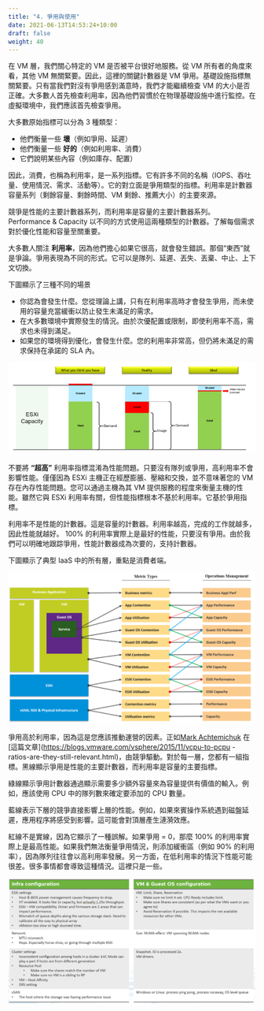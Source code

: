```yaml
---
title: "4. 爭用與使用"
date: 2021-06-13T14:53:24+10:00
draft: false
weight: 40
---
```


在 VM 層，我們關心特定的 VM 是否被平台很好地服務。從 VM 所有者的角度來看，其他 VM 無關緊要。因此，這裡的關鍵計數器是 VM 爭用。基礎設施指標無關緊要。只有當我們對沒有爭用感到滿意時，我們才能繼續檢查 VM 的大小是否正確。大多數人首先檢查利用率，因為他們習慣於在物理基礎設施中進行監控。在虛擬環境中，我們應該首先檢查爭用。

大多數原始指標可以分為 3 種類型：

- 他們衡量一些 **壞**（例如爭用、延遲）
- 他們衡量一些 **好的**（例如利用率、消費）
- 它們說明某些內容（例如庫存、配置）

因此，消費，也稱為利用率，是一系列指標。它有許多不同的名稱（IOPS、吞吐量、使用情況、需求、活動等）。它的對立面是爭用類型的指標。利用率是計數器容量系列（剩餘容量、剩餘時間、VM 剩餘、推薦大小）的主要來源。

競爭是性能的主要計數器系列，而利用率是容量的主要計數器系列。 Performance & Capacity 以不同的方式使用這兩種類型的計數器。了解每個需求對於優化性能和容量至關重要。

大多數人關注 **利用率**，因為他們擔心如果它很高，就會發生錯誤。那個“東西”就是爭論。爭用表現為不同的形式。它可以是隊列、延遲、丟失、丟棄、中止、上下文切換。

下圖顯示了三種不同的場景

- 你認為會發生什麼。您從理論上講，只有在利用率高時才會發生爭用，而未使用的容量充當緩衝以防止發生未滿足的需求。
- 在大多數環境中實際發生的情況。由於次優配置或限制，即使利用率不高，需求也未得到滿足。
- 如果您的環境得到優化，會發生什麼。您的利用率非常高，但仍將未滿足的需求保持在承諾的 SLA 內。

![esxi 利用率明細](1.2.4-fig-1.png)

不要將 **“超高”** 利用率指標混淆為性能問題。只要沒有隊列或爭用，高利用率不會影響性能。僅僅因為 ESXi 主機正在經歷膨脹、壓縮和交換，並不意味著您的 VM 存在內存性能問題。您可以通過主機為其 VM 提供服務的程度來衡量主機的性能。雖然它與 ESXi 利用率有關，但性能指標根本不基於利用率。它基於爭用指標。

利用率不是性能的計數器。這是容量的計數器。利用率越高，完成的工作就越多，因此性能就越好。 100% 的利用率實際上是最好的性能，只要沒有爭用。由於我們可以明確地跟踪爭用，性能計數器成為次要的，支持計數器。

下圖顯示了典型 IaaS 中的所有層，重點是消費者端。

![運營管理地圖的指標](1.2.4-fig-2.png)

爭用高於利用率，因為這是您應該推動運營的因素。正如[Mark Achtemichuk](https://blogs.vmware.com/vsphere/author/mark_achtemichuk) 在[這篇文章](https://blogs.vmware.com/vsphere/2015/11/vcpu-to-pcpu -ratios-are-they-still-relevant.html)，由競爭驅動。對於每一層，您都有一組指標。黑線顯示爭用是性能的主要計數器，而利用率是容量的主要指標。

綠線顯示爭用計數器通過顯示需要多少額外容量來為容量提供有價值的輸入。例如，應該使用 CPU 中的隊列數來確定要添加的 CPU 數量。

藍線表示下層的競爭直接影響上層的性能。例如，如果來賓操作系統遇到磁盤延遲，應用程序將感受到影響。這可能會對頂層產生漣漪效應。

紅線不是實線，因為它顯示了一種誤解。如果爭用 = 0，那麼 100% 的利用率實際上是最高性能。如果我們無法衡量爭用情況，則添加緩衝區（例如 90% 的利用率），因為隊列往往會以高利用率發展。另一方面，在低利用率的情況下性能可能很差。很多事情都會導致這種情況。這裡只是一些。

![基礎設施和虛擬機/來賓操作系統配置](1.2.4-fig-3.png)